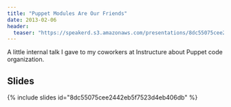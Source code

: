 ```yaml
---
title: "Puppet Modules Are Our Friends"
date: 2013-02-06
header: 
  teaser: "https://speakerd.s3.amazonaws.com/presentations/8dc55075cee2442eb5f7523d4eb406db/preview_slide_0.jpg"
---
```


A little internal talk I gave to my coworkers at Instructure about Puppet code
organization.

## Slides

{% include slides id="8dc55075cee2442eb5f7523d4eb406db" %}
